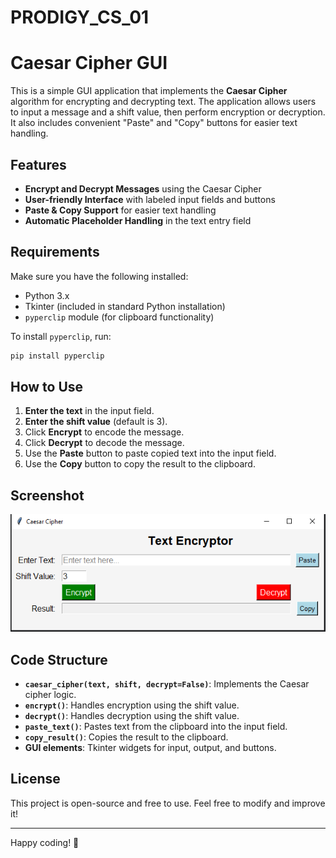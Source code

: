 # PRODIGY_CS_01
# Caesar Cipher GUI

This is a simple GUI application that implements the **Caesar Cipher** algorithm for encrypting and decrypting text. The application allows users to input a message and a shift value, then perform encryption or decryption. It also includes convenient "Paste" and "Copy" buttons for easier text handling.

## Features
- **Encrypt and Decrypt Messages** using the Caesar Cipher
- **User-friendly Interface** with labeled input fields and buttons
- **Paste & Copy Support** for easier text handling
- **Automatic Placeholder Handling** in the text entry field

## Requirements
Make sure you have the following installed:
- Python 3.x
- Tkinter (included in standard Python installation)
- `pyperclip` module (for clipboard functionality)

To install `pyperclip`, run:
```sh
pip install pyperclip
```

## How to Use
1. **Enter the text** in the input field.
2. **Enter the shift value** (default is 3).
3. Click **Encrypt** to encode the message.
4. Click **Decrypt** to decode the message.
5. Use the **Paste** button to paste copied text into the input field.
6. Use the **Copy** button to copy the result to the clipboard.

## Screenshot
![App Screenshot](https://github.com/Abr-ahamis/PRODIGY_CS_01/blob/main/Screenshot%202025-03-03%20165030.png)

## Code Structure
- **`caesar_cipher(text, shift, decrypt=False)`**: Implements the Caesar cipher logic.
- **`encrypt()`**: Handles encryption using the shift value.
- **`decrypt()`**: Handles decryption using the shift value.
- **`paste_text()`**: Pastes text from the clipboard into the input field.
- **`copy_result()`**: Copies the result to the clipboard.
- **GUI elements**: Tkinter widgets for input, output, and buttons.

## License
This project is open-source and free to use. Feel free to modify and improve it!

---
Happy coding! 🚀

